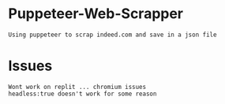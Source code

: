 # Puppeteer-Web-Scrapper

```
Using puppeteer to scrap indeed.com and save in a json file
```

# Issues

```
Wont work on replit ... chromium issues
headless:true doesn't work for some reason
```
